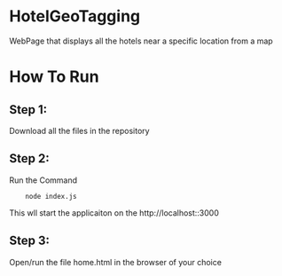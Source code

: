 # HotelGeoTagging
WebPage that displays all the hotels near a specific location from a map

# How To Run

## Step 1:
 Download all the files in the repository
 
## Step 2:
 Run the Command 
 
        node index.js
 This wll start the applicaiton on the http://localhost::3000

## Step 3:
 Open/run the file home.html in the browser of your choice
